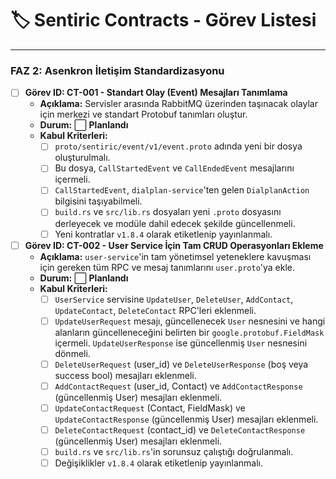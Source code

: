 # 🏷️ Sentiric Contracts - Görev Listesi

---

### **FAZ 2: Asenkron İletişim Standardizasyonu**

-   [ ] **Görev ID: CT-001 - Standart Olay (Event) Mesajları Tanımlama**
    -   **Açıklama:** Servisler arasında RabbitMQ üzerinden taşınacak olaylar için merkezi ve standart Protobuf tanımları oluştur.
    -   **Durum:** ⬜ **Planlandı**
    -   **Kabul Kriterleri:**
        -   [ ] `proto/sentiric/event/v1/event.proto` adında yeni bir dosya oluşturulmalı.
        -   [ ] Bu dosya, `CallStartedEvent` ve `CallEndedEvent` mesajlarını içermeli.
        -   [ ] `CallStartedEvent`, `dialplan-service`'ten gelen `DialplanAction` bilgisini taşıyabilmeli.
        -   [ ] `build.rs` ve `src/lib.rs` dosyaları yeni `.proto` dosyasını derleyecek ve modüle dahil edecek şekilde güncellenmeli.
        -   [ ] Yeni kontratlar `v1.8.4` olarak etiketlenip yayınlanmalı.

-   [ ] **Görev ID: CT-002 - User Service İçin Tam CRUD Operasyonları Ekleme**
    -   **Açıklama:** `user-service`'in tam yönetimsel yeteneklere kavuşması için gereken tüm RPC ve mesaj tanımlarını `user.proto`'ya ekle.
    -   **Durum:** ⬜ **Planlandı**
    -   **Kabul Kriterleri:**
        -   [ ] `UserService` servisine `UpdateUser`, `DeleteUser`, `AddContact`, `UpdateContact`, `DeleteContact` RPC'leri eklenmeli.
        -   [ ] `UpdateUserRequest` mesajı, güncellenecek `User` nesnesini ve hangi alanların güncelleneceğini belirten bir `google.protobuf.FieldMask` içermeli. `UpdateUserResponse` ise güncellenmiş `User` nesnesini dönmeli.
        -   [ ] `DeleteUserRequest` (user_id) ve `DeleteUserResponse` (boş veya success bool) mesajları eklenmeli.
        -   [ ] `AddContactRequest` (user_id, Contact) ve `AddContactResponse` (güncellenmiş User) mesajları eklenmeli.
        -   [ ] `UpdateContactRequest` (Contact, FieldMask) ve `UpdateContactResponse` (güncellenmiş User) mesajları eklenmeli.
        -   [ ] `DeleteContactRequest` (contact_id) ve `DeleteContactResponse` (güncellenmiş User) mesajları eklenmeli.
        -   [ ] `build.rs` ve `src/lib.rs`'in sorunsuz çalıştığı doğrulanmalı.
        -   [ ] Değişiklikler `v1.8.4` olarak etiketlenip yayınlanmalı.        